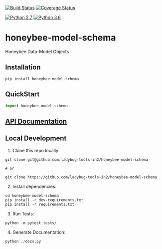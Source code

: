 [![Build Status](https://travis-ci.org/ladybug-tools-in2/honeybee-model-schema.svg?branch=master)](https://travis-ci.org/ladybug-tools-in2/honeybee-model-schema)
[![Coverage Status](https://coveralls.io/repos/github/ladybug-tools-in2/honeybee-model-schema/badge.svg?branch=master)](https://coveralls.io/github/ladybug-tools-in2/honeybee-model-schema)

[![Python 2.7](https://img.shields.io/badge/python-2.7-green.svg)](https://www.python.org/downloads/release/python-270/) [![Python 3.6](https://img.shields.io/badge/python-3.6-blue.svg)](https://www.python.org/downloads/release/python-360/)

# honeybee-model-schema

Honeybee Data-Model Objects

## Installation
```console
pip install honeybee-model-schema
```

## QuickStart
```python
import honeybee_model_schema

```

## [API Documentation](http://ladybug-tools-in2.github.io/honeybee-model-schema/docs)

## Local Development
1. Clone this repo locally
```console
git clone git@github.com:ladybug-tools-in2/honeybee-model-schema

# or

git clone https://github.com/ladybug-tools-in2/honeybee-model-schema
```
2. Install dependencies:
```console
cd honeybee-model-schema
pip install -r dev-requirements.txt
pip install -r requirements.txt
```

3. Run Tests:
```console
python -m pytest tests/
```

4. Generate Documentation:
```python
python ./docs.py
```
